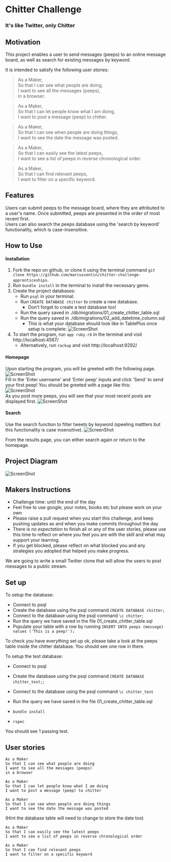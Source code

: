 # Chitter Challenge
### It's like Twitter, only Chitter

## Motivation
This project enables a user to send messages (peeps) to an online message board, as well as search for existing messages by keyword.  
  
It is intended to satisfy the following user stories:  
> As a Maker,  
> So that I can see what people are doing,  
> I want to see all the messages (peeps),  
> in a browser.

> As a Maker,  
> So that I can let people know what I am doing,  
> I want to post a message (peep) to chitter.

> As a Maker,  
> So that I can see when people are doing things,  
> I want to see the date the message was posted.

> As a Maker,  
> So that I can easily see the latest peeps,  
> I want to see a list of peeps in reverse chronological order.

> As a Maker,  
> So that I can find relevant peeps,  
> I want to filter on a specific keyword.

## Features
Users can submit peeps to the message board, where they are attributed to a user's name. Once submitted, peeps are presented in the order of most recent first.  
Users can also search the peeps database using the 'search by keyword' functionality, which is case-insensitive.

## How to Use

#### Installation
1. Fork the repo on github, or clone it using the terminal command `git clone https://github.com/marcusventin/chitter-challenge-apprenticeships`.
2. Run `bundle install` in the terminal to install the necessary gems.
3. Create the project databases:
   * Run `psql` in your terminal.
   * Run `CREATE DATABASE chitter` to create a new database.
     * Don't forget to create a test database too!
   * Run the query saved in ./db/migrations/01_create_chitter_table.sql
   * Run the query saved in ./db/migrations/02_add_datetime_column.sql
     * This is what your database should look like in TablePlus once setup is complete:
    ![ScreenShot](chitter_setup_database.png)  
4. To start the program, run `app ruby.rb` in the terminal and visit http://localhost:4567/
   * Alternatively, run `rackup` and visit http://localhost:9292/

#### Homepage
Upon starting the program, you will be greeted with the following page.  
![ScreenShot](chitter_initial_state.png)  
Fill in the 'Enter username' and 'Enter peep' inputs and click 'Send' to send your first peep! You should be greeted with a page like this:  
![ScreenShot](chitter_first_post.png)  
As you post more peeps, you will see that your most recent posts are displayed first.
![ScreenShot](chitter_populated_timeline.png)  
#### Search
Use the search function to filter tweets by keyword (speeling mattters but this functionality is case insensitive).
![ScreenShot](chitter_search.png)  

From the results page, you can either search again or return to the homepage.  


## Project Diagram
![ScreenShot](chitter_project_diagram.png)  
  
  
  
## Makers Instructions
* Challenge time: until the end of the day
* Feel free to use google, your notes, books etc but please work on your own
* Please raise a pull request when you start this challenge, and keep pushing updates as and when you make commits throughout the day
* There is _no expectation_ to finish all or any of the user stories, please use this time to reflect on where you feel you are with the skill and what may support your learning.
* If you get blocked, please reflect on what blocked you and any strategies you adopted that helped you make progress.

We are going to write a small Twitter clone that will allow the users to post messages to a public stream.

## Set up

To setup the database:

* Connect to psql
* Create the database using the psql command `CREATE DATABASE chitter;`
* Connect to the database using the psql command `\c chitter`;
* Run the query we have saved in the file 01_create_chitter_table.sql
* Populate your table with a row by running `INSERT INTO peeps (message) values ('This is a peep!');`

To check you have everything set up ok, please take a look at the peeps table inside the chitter database. You should see one row in there.  

To setup the test database:
* Connect to psql
* Create the database using the psql
command `CREATE DATABASE chitter_test;`;
* Connect to the database using the psql command `\c chitter_test`
* Run the query we have saved in the file 01_create_chitter_table.sql

* `bundle install`
* `rspec`

You should see 1 passing test.

## User stories

```
As a Maker
So that I can see what people are doing
I want to see all the messages (peeps)
in a browser
```

```
As a Maker
So that I can let people know what I am doing  
I want to post a message (peep) to chitter
```

```
As a Maker
So that I can see when people are doing things
I want to see the date the message was posted
```
(Hint the database table will need to change to store the date too)

```
As a Maker
So that I can easily see the latest peeps
I want to see a list of peeps in reverse chronological order
```
```
As a Maker
So that I can find relevant peeps
I want to filter on a specific keyword
```
